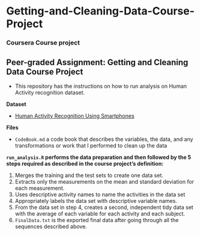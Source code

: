 # Getting-and-Cleaning-Data-Course-Project
### Coursera Course project

## Peer-graded Assignment: Getting and Cleaning Data Course Project
* This repository has the instructions on how to run analysis on Human Activity recognition dataset.

**Dataset**
* [Human Activity Recognition Using Smartphones](http://archive.ics.uci.edu/ml/datasets/Human+Activity+Recognition+Using+Smartphones)

**Files**
* `CodeBook.md` a code book that describes the variables, the data, and any transformations or work that I performed to clean up the data

**`run_analysis.R` performs the data preparation and then followed by the 5 steps required as described in the course project’s definition:**
1. Merges the training and the test sets to create one data set.
2. Extracts only the measurements on the mean and standard deviation for each measurement.
3. Uses descriptive activity names to name the activities in the data set
4. Appropriately labels the data set with descriptive variable names.
5. From the data set in step 4, creates a second, independent tidy data set with the average of each variable for each activity and each subject.
6. `FinalData.txt` is the exported final data after going through all the sequences described above.
